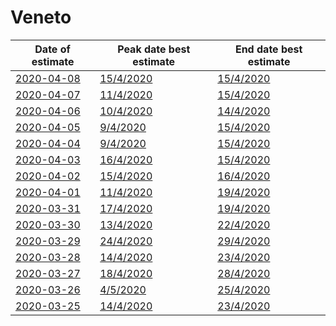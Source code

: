 # Veneto

|Date of estimate|Peak date best estimate|End date best estimate|
|----|----|----|
|[2020-04-08](2020-04-08/README.md)|[15/4/2020](2020-04-08/COVID-19_veneto_j12_2020-04-08.md)|[15/4/2020](2020-04-08/COVID-19_veneto_j11_2020-04-08.md)|
|[2020-04-07](2020-04-07/README.md)|[11/4/2020](2020-04-07/COVID-19_veneto_j12_2020-04-07.md)|[15/4/2020](2020-04-07/COVID-19_veneto_j12_2020-04-07.md)|
|[2020-04-06](2020-04-06/README.md)|[10/4/2020](2020-04-06/COVID-19_veneto_j11_2020-04-06.md)|[14/4/2020](2020-04-06/COVID-19_veneto_j11_2020-04-06.md)|
|[2020-04-05](2020-04-05/README.md)|[9/4/2020](2020-04-05/COVID-19_veneto_j9_2020-04-05.md)|[15/4/2020](2020-04-05/COVID-19_veneto_j9_2020-04-05.md)|
|[2020-04-04](2020-04-04/README.md)|[9/4/2020](2020-04-04/COVID-19_veneto_j9_2020-04-04.md)|[15/4/2020](2020-04-04/COVID-19_veneto_j9_2020-04-04.md)|
|[2020-04-03](2020-04-03/README.md)|[16/4/2020](2020-04-03/COVID-19_veneto_j10_2020-04-03.md)|[15/4/2020](2020-04-03/COVID-19_veneto_j10_2020-04-03.md)|
|[2020-04-02](2020-04-02/README.md)|[15/4/2020](2020-04-02/COVID-19_veneto_j9_2020-04-02.md)|[16/4/2020](2020-04-02/COVID-19_veneto_j9_2020-04-02.md)|
|[2020-04-01](2020-04-01/README.md)|[11/4/2020](2020-04-01/COVID-19_veneto_j9_2020-04-01.md)|[19/4/2020](2020-04-01/COVID-19_veneto_j9_2020-04-01.md)|
|[2020-03-31](2020-03-31/README.md)|[17/4/2020](2020-03-31/COVID-19_veneto_j8_2020-03-31.md)|[19/4/2020](2020-03-31/COVID-19_veneto_j8_2020-03-31.md)|
|[2020-03-30](2020-03-30/README.md)|[13/4/2020](2020-03-30/COVID-19_veneto_j9_2020-03-30.md)|[22/4/2020](2020-03-30/COVID-19_veneto_j9_2020-03-30.md)|
|[2020-03-29](2020-03-29/README.md)|[24/4/2020](2020-03-29/COVID-19_veneto_j7_2020-03-29.md)|[29/4/2020](2020-03-29/COVID-19_veneto_j7_2020-03-29.md)|
|[2020-03-28](2020-03-28/README.md)|[14/4/2020](2020-03-28/COVID-19_veneto_j9_2020-03-28.md)|[23/4/2020](2020-03-28/COVID-19_veneto_j9_2020-03-28.md)|
|[2020-03-27](2020-03-27/README.md)|[18/4/2020](2020-03-27/COVID-19_veneto_j9_2020-03-27.md)|[28/4/2020](2020-03-27/COVID-19_veneto_j9_2020-03-27.md)|
|[2020-03-26](2020-03-26/README.md)|[4/5/2020](2020-03-26/COVID-19_veneto_j9_2020-03-26.md)|[25/4/2020](2020-03-26/COVID-19_veneto_j9_2020-03-26.md)|
|[2020-03-25](2020-03-25/README.md)|[14/4/2020](2020-03-25/COVID-19_veneto_j9_2020-03-25.md)|[23/4/2020](2020-03-25/COVID-19_veneto_j9_2020-03-25.md)|
